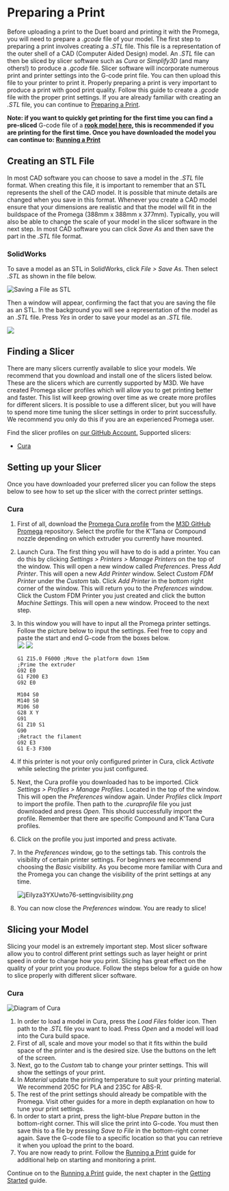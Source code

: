 # Preparing a Print

Before uploading a print to the Duet board and printing it with the Promega, you will need to prepare a _.gcode_ file of your model. The first step to preparing a print involves creating a _.STL_ file. This file is a representation of the outer shell of a CAD \(Computer Aided Design\) model. An _.STL_ file can then be sliced by slicer software such as _Cura_ or _Simplify3D_ \(and many others!\) to produce a _.gcode_ file. Slicer software will incorporate numerous print and printer settings into the G-code print file. You can then upload this file to your printer to print it. Properly preparing a print is very important to produce a print with good print quality. Follow this guide to create a _.gcode_ file with the proper print settings. If you are already familiar with creating an _.STL_ file, you can continue to [Preparing a Print](https://m3d.gitbook.io/promega-docs/getting-started/preparing-a-print#cura).

**Note: if you want to quickly get printing for the first time you can find a pre-sliced** G-code file of a [**rook model here**](https://drive.google.com/open?id=1PK1snlv7iPuX1XC8wjrwxUQiDmN8HcHH)**, this is recommended if you are printing for the first time. Once you have downloaded the model you can continue to:** [**Running a Print**](https://m3d.gitbook.io/promega-docs/getting-started/running-a-print)

## Creating an STL File

In most CAD software you can choose to save a model in the _.STL_ file format. When creating this file, it is important to remember that an STL represents the shell of the CAD model. It is possible that minute details are changed when you save in this format. Whenever you create a CAD model ensure that your dimensions are realistic and that the model will fit in the buildspace of the Promega \(388mm x 388mm x 377mm\). Typically, you will also be able to change the scale of your model in the slicer software in the next step. In most CAD software you can click _Save As_ and then save the part in the _.STL_ file format.

### SolidWorks

To save a model as an STL in SolidWorks, click _File &gt; Save As_. Then select _.STL_ as shown in the file below.  

![Saving a File as STL](../.gitbook/assets/xorbieh8qmorw6zm-saveasstl.png)

Then a window will appear, confirming the fact that you are saving the file as an STL. In the background you will see a representation of the model as an _.STL_ file. Press _Yes_ in order to save your model as an _.STL_ file.

 

![](../.gitbook/assets/fev3lghg61ntf514-solidworksstl.png)

## Finding a Slicer

There are many slicers currently available to slice your models. We recommend that you download and install one of the slicers listed below. These are the slicers which are currently supported by M3D. We have created Promega slicer profiles which will allow you to get printing better and faster. This list will keep growing over time as we create more profiles for different slicers. It is possible to use a different slicer, but you will have to spend more time tuning the slicer settings in order to print successfully. We recommend you only do this if you are an experienced Promega user.

Find the slicer profiles on [our GitHub Account.](https://github.com/PrintM3D/Promega) Supported slicers:

* [Cura](https://ultimaker.com/en/products/ultimaker-cura-software)

## Setting up your Slicer

Once you have downloaded your preferred slicer you can follow the steps below to see how to set up the slicer with the correct printer settings.

### Cura

1. First of all, download the [Promega Cura profile](https://github.com/PrintM3D/Promega/tree/devel/Cura%20Profiles/Compound) from the [M3D GitHub Promega](https://github.com/PrintM3D/Promega/tree/devel/Cura%20Profiles) repository. Select the profile for the K'Tana or Compound nozzle depending on which extruder you currently have mounted.
2. Launch Cura. The first thing you will have to do is add a printer. You can do this by clicking _Settings &gt; Printers &gt; Manage Printers_ on the top of the window. This will open a new window called _Preferences_. Press _Add Printer_. This will open a new _Add Printer_ window. Select _Custom FDM Printer_ under the _Custom_ tab. Click _Add Printer_ in the bottom right corner of the window. This will return you to the _Preferences_ window. Click the Custom FDM Printer you just created and click the button _Machine Settings_. This will open a new window. Proceed to the next step.
3. In this window you will have to input all the Promega printer settings. Follow the picture below to input the settings. Feel free to copy and paste the start and end G-code from the boxes below.   
    ![](../.gitbook/assets/curamachinesettings%20%281%29.jpg) ![](../.gitbook/assets/curamachinesettings_extruder.jpg) 

   ```text
   G1 Z15.0 F6000 ;Move the platform down 15mm
   ;Prime the extruder
   G92 E0
   G1 F200 E3
   G92 E0
   ```

   ```text
   M104 S0
   M140 S0
   M106 S0
   G28 X Y
   G91
   G1 Z10 S1
   G90
   ;Retract the filament
   G92 E3
   G1 E-3 F300
   ```

4. If this printer is not your only configured printer in Cura, click _Activate_ while selecting the printer you just configured.
5. Next, the Cura profile you downloaded has to be imported. Click _Settings &gt; Profiles &gt; Manage Profiles_. Located in the top of the window. This will open the _Preferences_ window again. Under _Profiles_ click _Import_ to import the profile. Then path to the _.curaprofile_ file you just downloaded and press _Open_. This should successfully import the profile. Remember that there are specific Compound and K'Tana Cura profiles. 
6. Click on the profile you just imported and press activate.
7. In the _Preferences_ window, go to the settings tab. This controls the visibility of certain printer settings. For beginners we recommend choosing the _Basic_ visibility. As you become more familiar with Cura and the Promega you can change the visibility of the print settings at any time.

   ![jEiIyza3YXUwto76-settingvisibility.png](../.gitbook/assets/jeiiyza3yxuwto76-settingvisibility.png)

8. You can now close the _Preferences_ window. You are ready to slice!

## Slicing your Model

Slicing your model is an extremely important step. Most slicer software allow you to control different print settings such as layer height or print speed in order to change how you print. Slicing has great effect on the quality of your print you produce. Follow the steps below for a guide on how to slice properly with different slicer software.

### Cura

 

![Diagram of Cura](../.gitbook/assets/2ojjbidhfbnice21-curaguide.png)

1. In order to load a model in Cura, press the _Load Files_ folder icon. Then path to the _.STL_ file you want to load. Press _Open_ and a model will load into the Cura build space. 
2. First of all, scale and move your model so that it fits within the build space of the printer and is the desired size. Use the buttons on the left of the screen. 
3. Next, go to the _Custom_ tab to change your printer settings. This will show the settings of your print.
4. In _Material_ update the printing temperature to suit your printing material. We recommend 205C for PLA and 235C for ABS-R. 
5. The rest of the print settings should already be compatible with the Promega. Visit other guides for a more in depth explanation on how to tune your print settings. 
6. In order to start a print, press the light-blue _Prepare_ button in the bottom-right corner. This will slice the print into G-code. You must then save this to a file by pressing _Save to File_ in the bottom-right corner again. Save the G-code file to a specific location so that you can retrieve it when you upload the print to the board. 
7. You are now ready to print. Follow the [Running a Print](https://m3d.gitbook.io/promega-docs/getting-started/running-a-print) guide for additional help on starting and monitoring a print.

Continue on to the [Running a Print](https://m3d.gitbook.io/promega-docs/getting-started/running-a-print) guide, the next chapter in the [Getting Started](https://m3d.gitbook.io/promega-docs/getting-started) guide.

